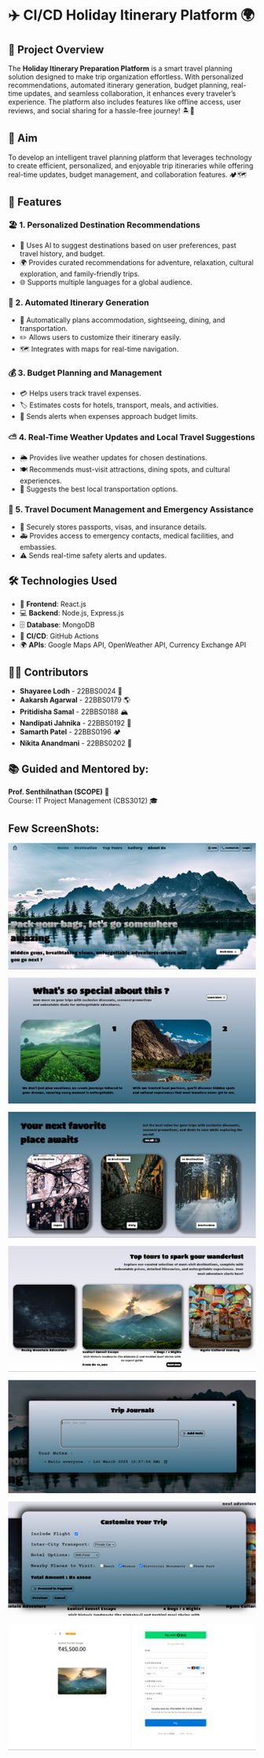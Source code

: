 # ✈️ CI/CD Holiday Itinerary Platform 🌍

## 🌟 Project Overview
The **Holiday Itinerary Preparation Platform** is a smart travel planning solution designed to make trip organization effortless. With personalized recommendations, automated itinerary generation, budget planning, real-time updates, and seamless collaboration, it enhances every traveler’s experience. The platform also includes features like offline access, user reviews, and social sharing for a hassle-free journey! 🏝️📅

## 🎯 Aim
To develop an intelligent travel planning platform that leverages technology to create efficient, personalized, and enjoyable trip itineraries while offering real-time updates, budget management, and collaboration features. 🏕️🗺️

## 🚀 Features
### 🏖️ 1. Personalized Destination Recommendations
- 🤖 Uses AI to suggest destinations based on user preferences, past travel history, and budget.
- 🌍 Provides curated recommendations for adventure, relaxation, cultural exploration, and family-friendly trips.
- 🌐 Supports multiple languages for a global audience.

### 📆 2. Automated Itinerary Generation
- 🏨 Automatically plans accommodation, sightseeing, dining, and transportation.
- ✏️ Allows users to customize their itinerary easily.
- 🗺️ Integrates with maps for real-time navigation.

### 💰 3. Budget Planning and Management
- 💳 Helps users track travel expenses.
- 🏷️ Estimates costs for hotels, transport, meals, and activities.
- 📢 Sends alerts when expenses approach budget limits.

### ⛅ 4. Real-Time Weather Updates and Local Travel Suggestions
- 🌦️ Provides live weather updates for chosen destinations.
- 🍽️ Recommends must-visit attractions, dining spots, and cultural experiences.
- 🚖 Suggests the best local transportation options.

### 🛂 5. Travel Document Management and Emergency Assistance
- 🔐 Securely stores passports, visas, and insurance details.
- 🚑 Provides access to emergency contacts, medical facilities, and embassies.
- ⚠️ Sends real-time safety alerts and updates.

## 🛠️ Technologies Used
- 🎨 **Frontend**: React.js
- 💻 **Backend**: Node.js, Express.js
- 🗄️ **Database**: MongoDB
- 🔄 **CI/CD**: GitHub Actions
- 🌍 **APIs**: Google Maps API, OpenWeather API, Currency Exchange API

## 👨‍💻 Contributors
- **Shayaree Lodh** - 22BBS0024 🎒
- **Aakarsh Agarwal** - 22BBS0179 🌎
- **Pritidisha Samal** - 22BBS0188 🏔️
- **Nandipati Jahnika** - 22BBS0192 🛫
- **Samarth Patel** - 22BBS0196 🏕️
- **Nikita Anandmani** - 22BBS0202 🚀

## 📚 Guided and Mentored by:
**Prof. Senthilnathan (SCOPE)** 📖  
Course: IT Project Management (CBS3012) 🎓


## Few ScreenShots:

![alt text](Frontend/src/Images_Used/ScreenShots/1.png)

![alt text](Frontend/src/Images_Used/ScreenShots/2.png)

![alt text](Frontend/src/Images_Used/ScreenShots/3.png)

![alt text](Frontend/src/Images_Used/ScreenShots/4.png)

![alt text](Frontend/src/Images_Used/ScreenShots/5.png)

![alt text](Frontend/src/Images_Used/ScreenShots/6.png)

![alt text](Frontend/src/Images_Used/ScreenShots/7.png)